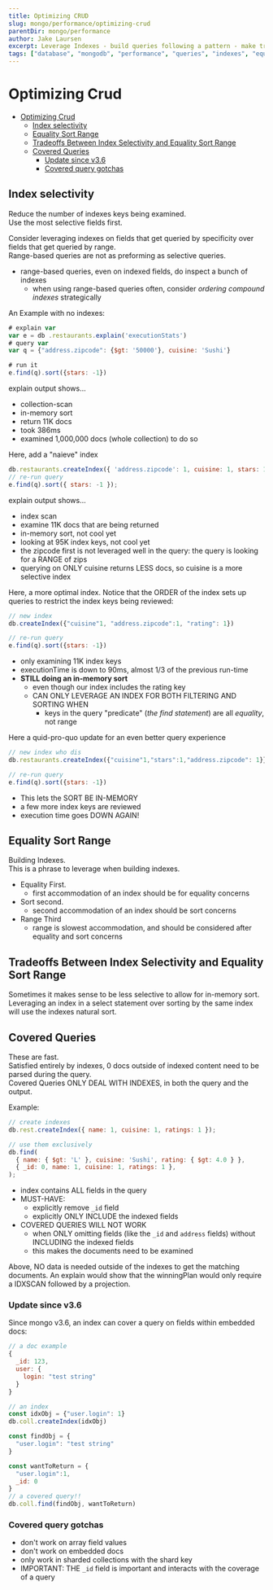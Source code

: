 ```yaml
---
title: Optimizing CRUD
slug: mongo/performance/optimizing-crud
parentDir: mongo/performance
author: Jake Laursen
excerpt: Leverage Indexes - build queries following a pattern - make tradeoffs
tags: ["database", "mongodb", "performance", "queries", "indexes", "equality", "sort", "range", "tradeoffs"]
---
```


# Optimizing Crud

- [Optimizing Crud](#optimizing-crud)
  - [Index selectivity](#index-selectivity)
  - [Equality Sort Range](#equality-sort-range)
  - [Tradeoffs Between Index Selectivity and Equality Sort Range](#tradeoffs-between-index-selectivity-and-equality-sort-range)
  - [Covered Queries](#covered-queries)
    - [Update since v3.6](#update-since-v36)
    - [Covered query gotchas](#covered-query-gotchas)

## Index selectivity

Reduce the number of indexes keys being examined.  
Use the most selective fields first.

Consider leveraging indexes on fields that get queried by specificity over fields that get queried by range.  
Range-based queries are not as preforming as selective queries.

- range-based queries, even on indexed fields, do inspect a bunch of indexes
  - when using range-based queries often, consider _ordering compound indexes_ strategically

An Example with no indexes:

```js
# explain var
var e = db .restaurants.explain('executionStats')
# query var
var q = {"address.zipcode": {$gt: '50000'}, cuisine: 'Sushi'}

# run it
e.find(q).sort({stars: -1})
```

explain output shows...

- collection-scan
- in-memory sort
- return 11K docs
- took 386ms
- examined 1,000,000 docs (whole collection) to do so

Here, add a "naieve" index

```js
db.restaurants.createIndex({ 'address.zipcode': 1, cuisine: 1, stars: 1 });
// re-run query
e.find(q).sort({ stars: -1 });
```

explain output shows...

- index scan
- examine 11K docs that are being returned
- in-memory sort, not cool yet
- looking at 95K index keys, not cool yet
- the zipcode first is not leveraged well in the query: the query is looking for a RANGE of zips
- querying on ONLY cuisine returns LESS docs, so cuisine is a more selective index

Here, a more optimal index. Notice that the ORDER of the index sets up queries to restrict the index keys being reviewed:

```js
// new index
db.createIndex({"cuisine"1, "address.zipcode":1, "rating": 1})

// re-run query
e.find(q).sort({stars: -1})
```

- only examining 11K index keys
- executionTime is down to 90ms, almost 1/3 of the previous run-time
- **STILL doing an in-memory sort**
  - even though our index includes the rating key
  - CAN ONLY LEVERAGE AN INDEX FOR BOTH FILTERING AND SORTING WHEN
    - keys in the query "predicate" (_the find statement_) are all _equality_, not range

Here a quid-pro-quo update for an even better query experience

```js
// new index who dis
db.restaurants.createIndex({"cuisine"1,"stars":1,"address.zipcode": 1}}

// re-run query
e.find(q).sort({stars: -1})
```

- This lets the SORT BE IN-MEMORY
- a few more index keys are reviewed
- execution time goes DOWN AGAIN!

## Equality Sort Range

Building Indexes.  
This is a phrase to leverage when building indexes.

- Equality First.
  - first accommodation of an index should be for equality concerns
- Sort second.
  - second accommodation of an index should be sort concerns
- Range Third
  - range is slowest accommodation, and should be considered after equality and sort concerns

## Tradeoffs Between Index Selectivity and Equality Sort Range

Sometimes it makes sense to be less selective to allow for in-memory sort. Leveraging an index in a select statement over sorting by the same index will use the indexes natural sort.

## Covered Queries

These are fast.  
Satisfied entirely by indexes, 0 docs outside of indexed content need to be parsed during the query.  
Covered Queries ONLY DEAL WITH INDEXES, in both the query and the output.

Example:

```js
// create indexes
db.rest.createIndex({ name: 1, cuisine: 1, ratings: 1 });

// use them exclusively
db.find(
  { name: { $gt: 'L' }, cuisine: 'Sushi', rating: { $gt: 4.0 } },
  { _id: 0, name: 1, cuisine: 1, ratings: 1 },
);
```

- index contains ALL fields in the query
- MUST-HAVE:
  - explicitly remove `_id` field
  - explicitly ONLY INCLUDE the indexed fields
- COVERED QUERIES WILL NOT WORK
  - when ONLY omitting fields (like the `_id` and `address` fields) without INCLUDING the indexed fields
  - this makes the documents need to be examined

Above, NO data is needed outside of the indexes to get the matching documents. An explain would show that the winningPlan would only require a IDXSCAN followed by a projection.

### Update since v3.6

Since mongo v3.6, an index can cover a query on fields within embedded docs:

```js
// a doc example
{
  _id: 123,
  user: {
    login: "test string"
  }
}

// an index
const idxObj = {"user.login": 1}
db.coll.createIndex(idxObj)

const findObj = {
  "user.login": "test string"
}

const wantToReturn = {
  "user.login":1,
  _id: 0
}
// a covered query!!
db.coll.find(findObj, wantToReturn)
```

### Covered query gotchas

- don't work on array field values
- don't work on embedded docs
- only work in sharded collections with the shard key
- IMPORTANT: THE `_id` field is important and interacts with the coverage of a query
